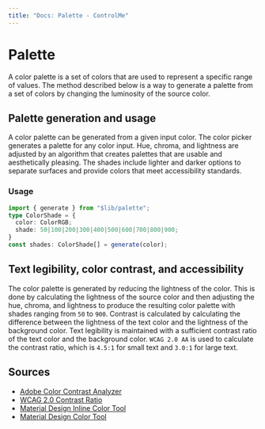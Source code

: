 ```yaml
---
title: "Docs: Palette - ControlMe"
---
```


# Palette

A color palette is a set of colors that are used to represent a specific range of values.
The method described below is a way to generate a palette from a set of colors by changing the luminosity of the source color.

## Palette generation and usage

A color palette can be generated from a given input color. 
The color picker generates a palette for any color input. Hue, chroma, and lightness are adjusted by an algorithm that creates palettes that are usable and aesthetically pleasing. The shades include lighter and darker options to separate surfaces and provide colors that meet accessibility standards. 

### Usage
```ts
import { generate } from "$lib/palette";
type ColorShade = {
  color: ColorRGB;
  shade: 50|100|200|300|400|500|600|700|800|900;
}
const shades: ColorShade[] = generate(color);
```

## Text legibility, color contrast, and accessibility
The color palette is generated by reducing the lightness of the color. This is done by calculating the lightness of the source color and then adjusting the hue, chroma, and lightness to produce the resulting color palette with shades ranging from `50` to `900`.
Contrast is calculated by calculating the difference between the lightness of the text color and the lightness of the background color.
Text legibility is maintained with a sufficient contrast ratio of the text color and the background color. `WCAG 2.0 AA` is used to calculate the contrast ratio, which is `4.5:1` for small text and `3.0:1` for large text.

## Sources
 - [Adobe Color Contrast Analyzer](https://color.adobe.com/create/color-contrast-analyzer)
 - [WCAG 2.0 Contrast Ratio](https://www.w3.org/TR/WCAG20/#visual-audio-contrast-contrast)
 - [Material Design Inline Color Tool](https://material.io/inline-tools/color/)
 - [Material Design Color Tool](https://material.io/resources/color/#!/?view.left=0&view.right=0&primary.color=ffffff)
